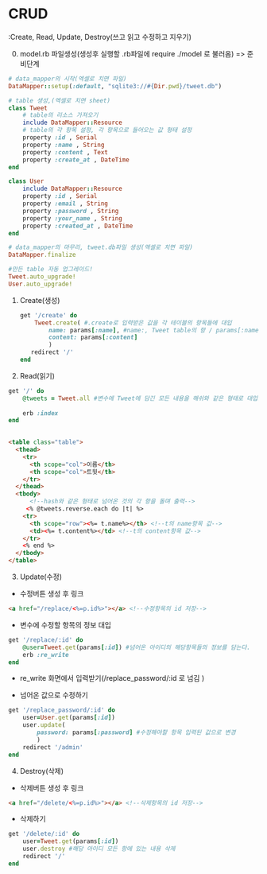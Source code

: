 # CRUD

:Create, Read, Update, Destroy(쓰고 읽고 수정하고 지우기)

0. model.rb 파일생성(생성후 실행할 .rb파일에 require ./model 로 불러옴) => 준비단계

```ruby
# data_mapper의 시작(엑셀로 치면 파일)
DataMapper::setup(:default, "sqlite3://#{Dir.pwd}/tweet.db")

# table 생성,(엑셀로 치면 sheet)
class Tweet
    # table의 리소스 가져오기
    include DataMapper::Resource
    # table의 각 항목 설정, 각 항목으로 들어오는 값 형태 설정
    property :id , Serial
    property :name , String
    property :content , Text
    property :create_at , DateTime
end

class User
    include DataMapper::Resource
    property :id , Serial
    property :email , String
    property :password , String
    property :your_name , String
    property :created_at , DateTime
end

# data_mapper의 마무리, tweet.db파일 생성(엑셀로 치면 파일)
DataMapper.finalize

#만든 table 자동 업그레이드!
Tweet.auto_upgrade!
User.auto_upgrade!
```



1. Create(생성)

   ```ruby
   get '/create' do
       Tweet.create( #.create로 입력받은 값을 각 테이블의 항목들에 대입
           name: params[:name], #name:, Tweet table의 항 / params[:name]
           content: params[:content]
           )
      redirect '/' 
   end
   ```



2. Read(읽기)

```ruby
get '/' do
    @tweets = Tweet.all #변수에 Tweet에 담긴 모든 내용을 해쉬와 같은 형태로 대입한다.
    
    erb :index
end
    
```

```html
<table class="table">
  <thead>
    <tr>
      <th scope="col">이름</th>
      <th scope="col">트윗</th>
    </tr>
  </thead>
  <tbody>
      <!--hash와 같은 형태로 넘어온 것의 각 항을 돌며 출력-->
     <% @tweets.reverse.each do |t| %> 
    <tr>
      <th scope="row"><%= t.name%></th> <!--t의 name항목 값-->
      <td><%= t.content%></td> <!--t의 content항목 값-->
    </tr>
    <% end %>
  </tbody>
</table>
```



3. Update(수정)

- 수정버튼 생성 후 링크

```html
<a href="/replace/<%=p.id%>"></a> <!--수정항목의 id 저장-->
```

- 변수에 수정할 항목의 정보 대입

```ruby
get '/replace/:id' do
    @user=Tweet.get(params[:id]) #넘어온 아이디의 해당항목들의 정보를 담는다.
    erb :re_write
end
```

- re_write 화면에서 입력받기(/replace_password/:id 로 넘김 )

- 넘어온 값으로 수정하기

```ruby
get '/replace_password/:id' do
    user=User.get(params[:id])
    user.update(
        password: params[:password] #수정해야할 항목 입력된 값으로 변경
        )
    redirect '/admin'
end
```



4. Destroy(삭제)

- 삭제버튼 생성 후 링크

```html
<a href="/delete/<%=p.id%>"></a> <!--삭제항목의 id 저장-->
```

- 삭제하기

```ruby
get '/delete/:id' do
    user=Tweet.get(params[:id])
    user.destroy #해당 아이디 모든 항에 있는 내용 삭제
    redirect '/' 
end
```

